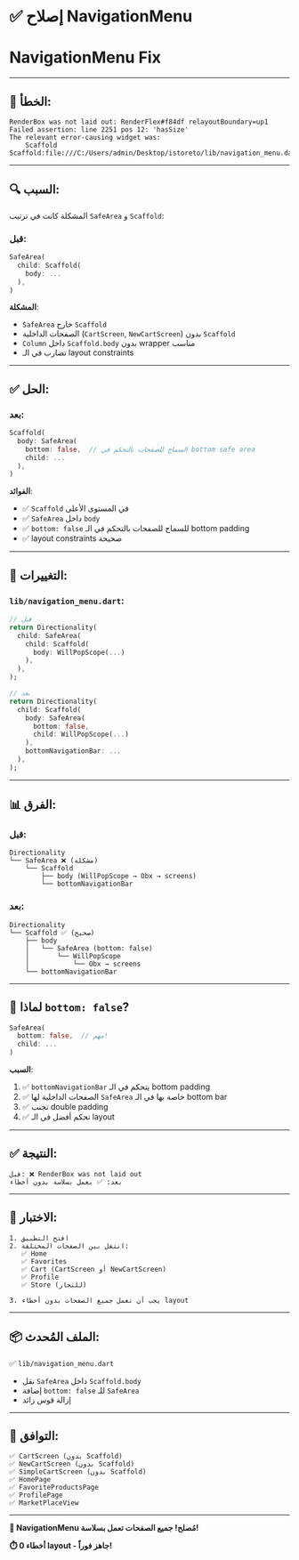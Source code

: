 # ✅ إصلاح NavigationMenu
# NavigationMenu Fix

---

## 🐛 الخطأ:

```
RenderBox was not laid out: RenderFlex#f84df relayoutBoundary=up1
Failed assertion: line 2251 pos 12: 'hasSize'
The relevant error-causing widget was:
    Scaffold Scaffold:file:///C:/Users/admin/Desktop/istoreto/lib/navigation_menu.dart:41:16
```

---

## 🔍 السبب:

المشكلة كانت في ترتيب `SafeArea` و `Scaffold`:

### قبل:
```dart
SafeArea(
  child: Scaffold(
    body: ...
  ),
)
```

**المشكلة**: 
- `SafeArea` خارج `Scaffold`
- الصفحات الداخلية (`CartScreen`, `NewCartScreen`) بدون `Scaffold`
- `Column` داخل `Scaffold.body` بدون wrapper مناسب
- تضارب في الـ layout constraints

---

## ✅ الحل:

### بعد:
```dart
Scaffold(
  body: SafeArea(
    bottom: false,  // السماح للصفحات بالتحكم في bottom safe area
    child: ...
  ),
)
```

**الفوائد**:
- ✅ `Scaffold` في المستوى الأعلى
- ✅ `SafeArea` داخل `body`
- ✅ `bottom: false` للسماح للصفحات بالتحكم في الـ bottom padding
- ✅ layout constraints صحيحة

---

## 🔧 التغييرات:

### `lib/navigation_menu.dart`:

```dart
// قبل
return Directionality(
  child: SafeArea(
    child: Scaffold(
      body: WillPopScope(...)
    ),
  ),
);

// بعد
return Directionality(
  child: Scaffold(
    body: SafeArea(
      bottom: false,
      child: WillPopScope(...)
    ),
    bottomNavigationBar: ...
  ),
);
```

---

## 📊 الفرق:

### قبل:
```
Directionality
└── SafeArea ❌ (مشكلة)
    └── Scaffold
        ├── body (WillPopScope → Obx → screens)
        └── bottomNavigationBar
```

### بعد:
```
Directionality
└── Scaffold ✅ (صحيح)
    ├── body
    │   └── SafeArea (bottom: false)
    │       └── WillPopScope
    │           └── Obx → screens
    └── bottomNavigationBar
```

---

## 🎯 لماذا `bottom: false`?

```dart
SafeArea(
  bottom: false,  // مهم!
  child: ...
)
```

**السبب**:
1. ✅ `bottomNavigationBar` يتحكم في الـ bottom padding
2. ✅ الصفحات الداخلية لها `SafeArea` خاصة بها في الـ bottom bar
3. ✅ تجنب double padding
4. ✅ تحكم أفضل في الـ layout

---

## ✅ النتيجة:

```
قبل: ❌ RenderBox was not laid out
بعد: ✅ يعمل بسلاسة بدون أخطاء
```

---

## 🧪 الاختبار:

```
1. افتح التطبيق
2. انتقل بين الصفحات المختلفة:
   ✅ Home
   ✅ Favorites
   ✅ Cart (CartScreen أو NewCartScreen)
   ✅ Profile
   ✅ Store (للتجار)

3. يجب أن تعمل جميع الصفحات بدون أخطاء layout
```

---

## 📦 الملف المُحدث:

✅ `lib/navigation_menu.dart`
- نقل `SafeArea` داخل `Scaffold.body`
- إضافة `bottom: false` للـ `SafeArea`
- إزالة قوس زائد

---

## 🔄 التوافق:

```
✅ CartScreen (بدون Scaffold)
✅ NewCartScreen (بدون Scaffold)
✅ SimpleCartScreen (بدون Scaffold)
✅ HomePage
✅ FavoriteProductsPage
✅ ProfilePage
✅ MarketPlaceView
```

---

**🎊 NavigationMenu مُصلح! جميع الصفحات تعمل بسلاسة!**

**⏱️ 0 أخطاء layout - جاهز فوراً!**


